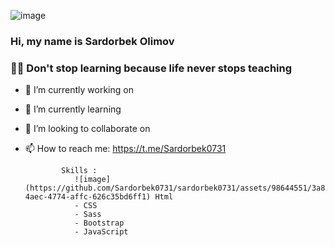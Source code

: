 ![image](https://github.com/Sardorbek0731/sardorbek0731/assets/98644551/778dfc15-a472-453e-9ef5-b4a4d7b4f361)
### Hi, my name is Sardorbek Olimov

### 👨‍🎓 Don't stop learning because life never stops teaching

- 🔭 I’m currently working on                                 
- 🌱 I’m currently learning                                   
- 👯 I’m looking to collaborate on                            
- 📫 How to reach me: https://t.me/Sardorbek0731

              Skills :                                                  
                 ![image](https://github.com/Sardorbek0731/sardorbek0731/assets/98644551/3a8bbbe5-4aec-4774-affc-626c35bd6ff1) Html
                 - CSS
                 - Sass
                 - Bootstrap
                 - JavaScript
